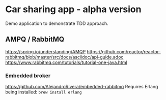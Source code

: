 # Car sharing app - alpha version

Demo application to demonstrate TDD approach.

## AMPQ / RabbitMQ

https://spring.io/understanding/AMQP
https://github.com/reactor/reactor-rabbitmq/blob/master/src/docs/asciidoc/api-guide.adoc
https://www.rabbitmq.com/tutorials/tutorial-one-java.html

### Embedded broker
https://github.com/AlejandroRivera/embedded-rabbitmq
Requires Erlang being installed: `brew install erlang`